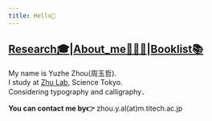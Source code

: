 ```yaml
---
title: Hello👋
---
```

## [Research🎓](https://cooh2.github.io/Quartz/Research)|[About_me🧑🏻‍💻](https://cooh2.github.io/Quartz/About_me)|[Booklist📚](https://cooh2.github.io/Quartz/Booklist)

My name is Yuzhe Zhou(周玉哲).<br>I study at [Zhu Lab](https://lab.zhuxinru.com/), Science Tokyo.<br>Considering typography and calligraphy．  

**You can contact me by👉** zhou.y.al(at)m.titech.ac.jp